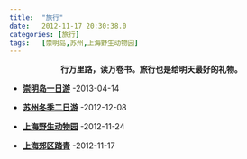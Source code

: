 ```yaml
---
title:	"旅行"
date:	2012-11-17 20:30:38.0
categories:	[旅行]
tags:	[崇明岛,苏州,上海野生动物园]
---
```


<p style="text-align: center;"><strong>行万里路，读万卷书。旅行也是给明天最好的礼物。</strong></p>
<ul>
	<li><a title="崇明岛一日游" href="http://www.krislq.com/travel/travel_chong_ming_dao/"><strong>崇明岛一日游</strong></a> -2013-04-14</li>
</ul>
<ul>
	<li><a title="苏州冬季二日游" href="http://www.krislq.com/travel/travel_su_zhou/"><strong>苏州冬季二日游</strong></a> -2012-12-08</li>
</ul>
<ul>
	<li><a title="上海野生动物园" href=" http://www.krislq.com/travel/travel_shanghai_wildlife_park"><strong>上海野生动物园</strong></a> -2012-11-24</li>
</ul>
<ul>
	<li><a title="上海郊区踏青" href="http://www.krislq.com/travel/travel_changehai_suburbs_outgoing/"><strong>上海郊区踏青</strong></a> -2012-11-17</li>
</ul>
